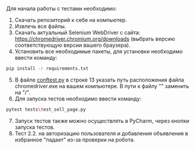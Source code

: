 Для начала работы с тестами необходимо:
1. Скачать репозиторий к себе на компьютер.
2. Извлечь все файлы.
3. Скачать актуальный Selenium WebDriver с сайта: https://chromedriver.chromium.org/downloads (выбрать версию соответствующую версии вашего браузера).
4. Установить все необходимые пакеты, для установки необходимо ввести команду:
```bash
pip install -r requirements.txt
```
5. В файле [conftest.py](tests/conftest.py) в строке 13 указать путь расположения файла chromedriver.exe на вашем компьютере. В пути к файлу "\" заменить на "/".
6. Для запуска тестов необходимо ввести команду:
```bash
pytest tests\test_sell_page.py
```
7. Запуск тестов также можно осуществлять в PyCharm, через кнопки запуска тестов.
8. Тест 2.2. на авторизацию пользователя и добавления объявления в избранное "падает" из-за проверки на робота.